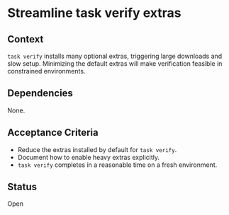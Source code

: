 # Streamline task verify extras

## Context
`task verify` installs many optional extras, triggering large downloads and slow setup. Minimizing the default extras will make verification feasible in constrained environments.

## Dependencies
None.

## Acceptance Criteria
- Reduce the extras installed by default for `task verify`.
- Document how to enable heavy extras explicitly.
- `task verify` completes in a reasonable time on a fresh environment.

## Status
Open
